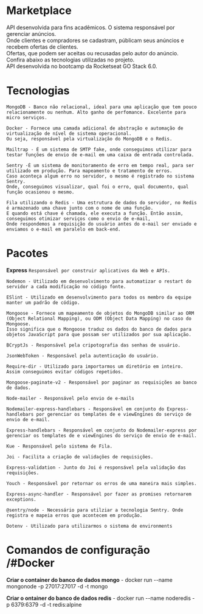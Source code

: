 # Marketplace

API desenvolvida para fins acadêmicos. O sistema responsável por gerenciar anúncios.<br>
Onde clientes e compradores se cadastram, públicam seus anúncios e recebem ofertas de clientes.<br>
Ofertas, que podem ser aceitas ou recusadas pelo autor do anúncio.<br>
Confira abaixo as tecnologias utilizadas no projeto.<br>
API desenvolvida no bootcamp da Rocketseat GO Stack 6.0.

# Tecnologias

```
MongoDB - Banco não relacional, ideal para uma aplicação que tem pouco relacionamente ou nenhum. Alto ganho de perfomance. Excelente para micro serviços.
```

```
Docker - Fornece uma camada adicional de abstração e automação de virtualização de nível de sistema operacional.
Ou seja, responsável pela virtualização do MongoDB e o Redis.
```

```
Mailtrap - É um sistema de SMTP fake, onde conseguimos utilizar para testar funções de envio de e-mail em uma caixa de entrada controlada.
```

```
Sentry -É um sistema de monitoramento de erro em tempo real, para ser utilizado em produção. Para mapeamento e tratamento de erros.
Caso aconteça algum erro no servidor, o mesmo é registrado no sistema Sentry.
Onde, conseguimos visualizar, qual foi o erro, qual documento, qual função ocasionou o mesmo.
```

```
Fila utilizando o Redis - Uma estrutura de dados do servidor, no Redis é armazenado uma chave junto com o nome de uma função.
E quando está chave é chamada, ele executa a função. Então assim, conseguimos otimizar serviços como o envio de e-mail,
Onde respondemos a requisição do usuário antes do e-mail ser enviado e enviamos o e-mail em paralelo em back-end.
```

# Pacotes

**Express** ```Responsável por construir aplicativos da Web e APIs. ```
```
Nodemon - Utilizado em desenvolvimento para automatizar o restart do servidor a cada modificação no código fonte.
```
```
ESlint - Utilizado em desenvolvimento para todos os membro da equipe manter um padrão de código.
```
```
Mongoose - Fornece um mapeamento de objetos do MongoDB similar ao ORM (Object Relational Mapping), ou ODM (Object Data Mapping) no caso do Mongoose.
Isso significa que o Mongoose traduz os dados do banco de dados para objetos JavaScript para que possam ser utilizados por sua aplicação.
```
```
BCryptJs - Responsável pela cripotografia das senhas de usuário.
```
```
JsonWebToken - Responsável pela autenticação do usuário.
```
```
Require-dir - Utilizado para importarmos um diretório em inteiro. Assim conseguimos evitar códigos repetidos.
```
```
Mongoose-paginate-v2 - Responsável por paginar as requisições ao banco de dados.
```
```
Node-mailer - Responsável pelo envio de e-mails
```
```
Nodemailer-express-handlebars - Responsável em conjunto do Express-handlebars por gerenciar os templates de e viewEngines do serviço de envio de e-mail.
```
```
Express-handlebars - Responsável em conjunto do Nodemailer-express por gerenciar os templates de e viewEngines do serviço de envio de e-mail.
```
```
Kue - Responsável pelo sistema de Fila.
```
```
Joi - Facilita a criação de validações de requisições.
```
```
Express-validation - Junto do Joi é responsável pela validação das requisições.
```
```
Youch - Responsável por retornar os erros de uma maneira mais simples.
```
```
Express-async-handler - Responsável por fazer as promises retornarem exceptions.
```
```
@sentry/node - Necessário para utilziar a tecnologia Sentry. Onde registra e mapeia erros que acontecem em produção.
```
```
Dotenv - Utilizado para utilizarmos o sistema de environments
```

# Comandos de configuração /#Docker

**Criar o container do banco de dados mongo** - docker run --name mongonode -p 27017:27017 -d -t mongo

**Criar o ontainer do banco de dados redis** - docker run --name noderedis -p 6379:6379 -d -t redis:alpine
